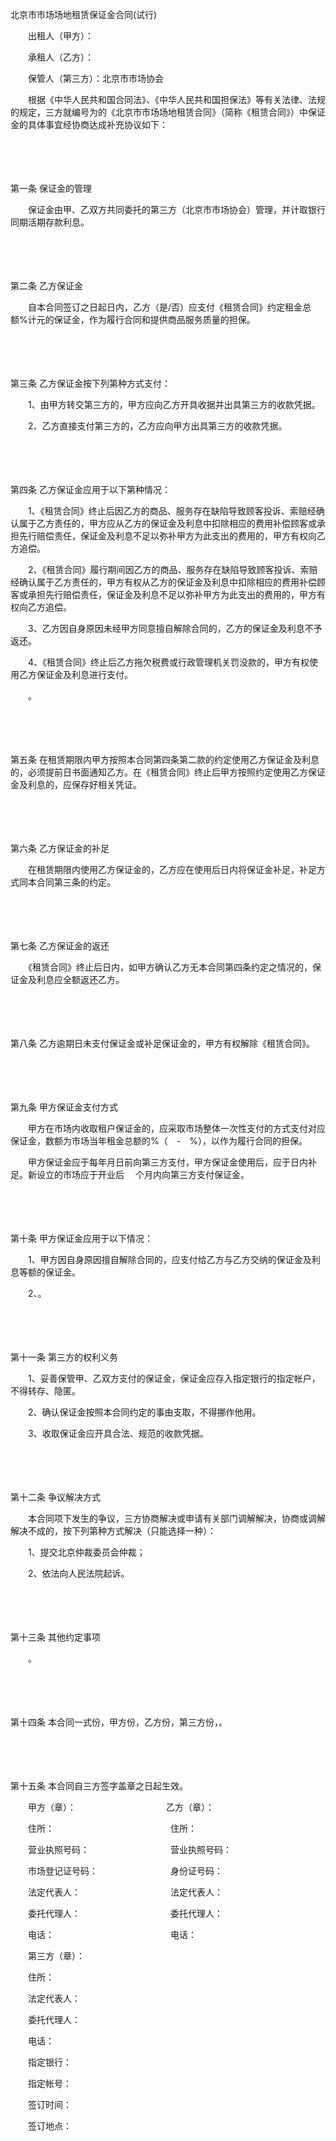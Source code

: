 



北京市市场场地租赁保证金合同(试行)



 

　　出租人（甲方）：

　　承租人（乙方）：

　　保管人（第三方）：北京市市场协会　　

　　根据《中华人民共和国合同法》、《中华人民共和国担保法》等有关法律、法规的规定，三方就编号为的《北京市市场场地租赁合同》（简称《租赁合同》）中保证金的具体事宜经协商达成补充协议如下：

　　

　　

第一条
 保证金的管理

　　保证金由甲、乙双方共同委托的第三方（北京市市场协会）管理，并计取银行同期活期存款利息。

　　

　　

第二条
 乙方保证金

　　自本合同签订之日起日内，乙方（是/否）应支付《租赁合同》约定租金总额%计元的保证金，作为履行合同和提供商品服务质量的担保。

　　

　　

第三条
 乙方保证金按下列第种方式支付：

　　1、由甲方转交第三方的，甲方应向乙方开具收据并出具第三方的收款凭据。

　　2、乙方直接支付第三方的，乙方应向甲方出具第三方的收款凭据。

　　

　　

第四条
 乙方保证金应用于以下第种情况：

　　1、《租赁合同》终止后因乙方的商品、服务存在缺陷导致顾客投诉、索赔经确认属于乙方责任的，甲方应从乙方的保证金及利息中扣除相应的费用补偿顾客或承担先行赔偿责任，保证金及利息不足以弥补甲方为此支出的费用的，甲方有权向乙方追偿。

　　2、《租赁合同》履行期间因乙方的商品、服务存在缺陷导致顾客投诉、索赔经确认属于乙方责任的，甲方有权从乙方的保证金及利息中扣除相应的费用补偿顾客或承担先行赔偿责任，保证金及利息不足以弥补甲方为此支出的费用的，甲方有权向乙方追偿。

　　3、乙方因自身原因未经甲方同意擅自解除合同的，乙方的保证金及利息不予返还。

　　4、《租赁合同》终止后乙方拖欠税费或行政管理机关罚没款的，甲方有权使用乙方保证金及利息进行支付。

　　。

　　

　　

第五条
 在租赁期限内甲方按照本合同第四条第二款的约定使用乙方保证金及利息的，必须提前日书面通知乙方。在《租赁合同》终止后甲方按照约定使用乙方保证金及利息的，应保存好相关凭证。

　　

　　

第六条
 乙方保证金的补足

　　在租赁期限内使用乙方保证金的，乙方应在使用后日内将保证金补足，补足方式同本合同第三条的约定。

　　

　　

第七条
 乙方保证金的返还

　　《租赁合同》终止后日内，如甲方确认乙方无本合同第四条约定之情况的，保证金及利息应全额返还乙方。

　　

　　

第八条
 乙方逾期日未支付保证金或补足保证金的，甲方有权解除《租赁合同》。

　　

　　

第九条
 甲方保证金支付方式

　　甲方在市场内收取租户保证金的，应采取市场整体一次性支付的方式支付对应保证金，数额为市场当年租金总额的%（　-　%），以作为履行合同的担保。

　　甲方保证金应于每年月日前向第三方支付，甲方保证金使用后，应于日内补足。新设立的市场应于开业后　 个月内向第三方支付保证金。

　　

　　

第十条
 甲方保证金应用于以下情况：

　　1、甲方因自身原因擅自解除合同的，应支付给乙方与乙方交纳的保证金及利息等额的保证金。

　　2、。

　　

　　

第十一条
 第三方的权利义务

　　1、妥善保管甲、乙双方支付的保证金，保证金应存入指定银行的指定帐户，不得转存、隐匿。

　　2、确认保证金按照本合同约定的事由支取，不得挪作他用。

　　3、收取保证金应开具合法、规范的收款凭据。

　　

　　

第十二条
 争议解决方式

　　本合同项下发生的争议，三方协商解决或申请有关部门调解解决，协商或调解解决不成的，按下列第种方式解决（只能选择一种）：

　　1、提交北京仲裁委员会仲裁；

　　2、依法向人民法院起诉。

　　

　　

第十三条
 其他约定事项

　　。

　　

　　

第十四条
 本合同一式份，甲方份，乙方份，第三方份，。

　　

　　

第十五条
 本合同自三方签字盖章之日起生效。　　

　　甲方（章）：　　　　　　　　　　 乙方（章）：

　　住所：　　　　　　　　　　　　　 住所：

　　营业执照号码：　　　　　　　　　 营业执照号码：

　　市场登记证号码：　　　　　　　　 身份证号码：

　　法定代表人：　　　　　　　　　　 法定代表人：

　　委托代理人：　　　　　　　　　　 委托代理人：

　　电话：　　　　　　　　　　　　　 电话：　　

　　第三方（章）：

　　住所：

　　法定代表人：

　　委托代理人：

　　电话：

　　指定银行：

　　指定帐号：

　　签订时间：

　　签订地点：

　　